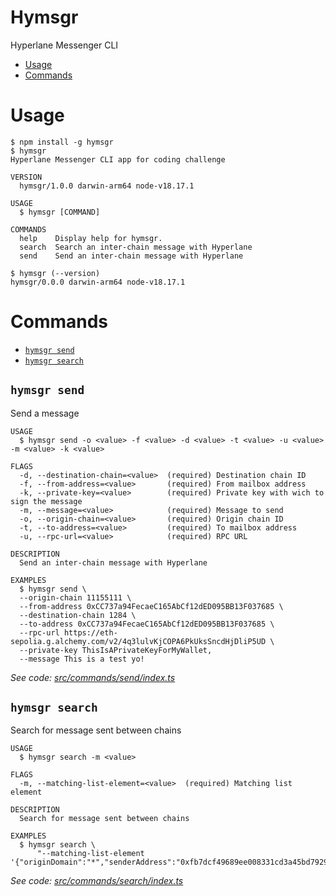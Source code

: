 Hymsgr
=================

Hyperlane Messenger CLI

<!-- toc -->
* [Usage](#usage)
* [Commands](#commands)
<!-- tocstop -->
# Usage
<!-- usage -->
```sh-session
$ npm install -g hymsgr
$ hymsgr
Hyperlane Messenger CLI app for coding challenge

VERSION
  hymsgr/1.0.0 darwin-arm64 node-v18.17.1

USAGE
  $ hymsgr [COMMAND]

COMMANDS
  help    Display help for hymsgr.
  search  Search an inter-chain message with Hyperlane
  send    Send an inter-chain message with Hyperlane

$ hymsgr (--version)
hymsgr/0.0.0 darwin-arm64 node-v18.17.1
```
<!-- usagestop -->
# Commands
<!-- commands -->
* [`hymsgr send`](#hymsgr-send)
* [`hymsgr search`](#hymsgr-search)

## `hymsgr send`

Send a message

```
USAGE
  $ hymsgr send -o <value> -f <value> -d <value> -t <value> -u <value> -m <value> -k <value>

FLAGS
  -d, --destination-chain=<value>  (required) Destination chain ID
  -f, --from-address=<value>       (required) From mailbox address
  -k, --private-key=<value>        (required) Private key with wich to sign the message
  -m, --message=<value>            (required) Message to send
  -o, --origin-chain=<value>       (required) Origin chain ID
  -t, --to-address=<value>         (required) To mailbox address
  -u, --rpc-url=<value>            (required) RPC URL

DESCRIPTION
  Send an inter-chain message with Hyperlane

EXAMPLES
  $ hymsgr send \
  --origin-chain 11155111 \
  --from-address 0xCC737a94FecaeC165AbCf12dED095BB13F037685 \
  --destination-chain 1284 \
  --to-address 0xCC737a94FecaeC165AbCf12dED095BB13F037685 \
  --rpc-url https://eth-sepolia.g.alchemy.com/v2/4q3lulvKjCOPA6PkUksSncdHjDliP5UD \
  --private-key ThisIsAPrivateKeyForMyWallet,
  --message This is a test yo!
```

_See code: [src/commands/send/index.ts](https://github.com/huyffs/hymsgr-hyperlane-coding-challenge/blob/v1.0.0/src/commands/send/index.ts)_

## `hymsgr search`

Search for message sent between chains


```
USAGE
  $ hymsgr search -m <value>

FLAGS
  -m, --matching-list-element=<value>  (required) Matching list element

DESCRIPTION
  Search for message sent between chains

EXAMPLES
  $ hymsgr search \
      "--matching-list-element '{"originDomain":"*","senderAddress":"0xfb7dcf49689ee008331cd3a45bd79298be3fb790","destinationDomain":"*","recipientAddress":"0xCC737a94FecaeC165AbCf12dED095BB13F037685"}"'
```

_See code: [src/commands/search/index.ts](https://github.com/huyffs/hymsgr-hyperlane-coding-challenge/blob/v1.0.0/src/commands/search/index.ts)_

<!-- commandsstop -->

